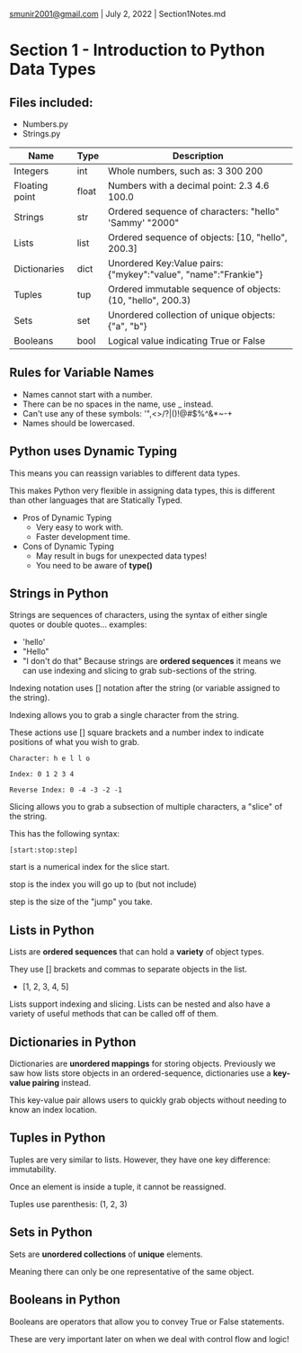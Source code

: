 smunir2001@gmail.com | July 2, 2022 | Section1Notes.md
# Section 1 - Introduction to Python Data Types
## Files included:
* Numbers.py
* Strings.py

| Name | Type | Description |
|------|------|-------------|
| Integers | int | Whole numbers, such as: 3 300 200
| Floating point | float | Numbers with a decimal point: 2.3 4.6 100.0 |
| Strings | str | Ordered sequence of characters: "hello" 'Sammy' "2000" |
| Lists | list | Ordered sequence of objects: [10, "hello", 200.3] |
| Dictionaries | dict | Unordered Key:Value pairs: {"mykey":"value", "name":"Frankie"} |
| Tuples | tup | Ordered immutable sequence of objects: (10, "hello", 200.3) |
| Sets | set | Unordered collection of unique objects: {"a", "b"} |
| Booleans | bool | Logical value indicating True or False
## Rules for Variable Names
* Names cannot start with a number.
* There can be no spaces in the name, use _ instead.
* Can't use any of these symbols: '",<>/?|\()!@#$%^&*~-+
* Names should be lowercased.
## Python uses Dynamic Typing
This means you can reassign variables to different data types.

This makes Python very flexible in assigning data types, this is different than other languages that are Statically Typed.
* Pros of Dynamic Typing
    * Very easy to work with.
    * Faster development time.
* Cons of Dynamic Typing
    * May result in bugs for unexpected data types!
    * You need to be aware of __type()__
## Strings in Python
Strings are sequences of characters, using the syntax of either single quotes or double quotes... examples:
* 'hello'
* "Hello"
* "I don't do that"
Because strings are __ordered sequences__ it means we can use indexing and slicing to grab sub-sections of the string.

Indexing notation uses [] notation after the string (or variable assigned to the string).

Indexing allows you to grab a single character from the string.

These actions use [] square brackets and a number index to indicate positions of what you wish to grab.

    Character: h e l l o

    Index: 0 1 2 3 4

    Reverse Index: 0 -4 -3 -2 -1
Slicing allows you to grab a subsection of multiple characters, a "slice" of the string.

This has the following syntax:
    
    [start:stop:step]
start is a numerical index for the slice start.

stop is the index you will go up to (but not include)

step is the size of the "jump" you take.
## Lists in Python
Lists are __ordered sequences__ that can hold a __variety__ of object types.

They use [] brackets and commas to separate objects in the list.
* [1, 2, 3, 4, 5]

Lists support indexing and slicing. Lists can be nested and also have a variety of useful methods that can be called off of them.
## Dictionaries in Python
Dictionaries are __unordered mappings__ for storing objects. Previously we saw how lists store objects in an ordered-sequence, dictionaries use a __key-value pairing__ instead.

This key-value pair allows users to quickly grab objects without needing to know an index location.
## Tuples in Python
Tuples are very similar to lists. However, they have one key difference: immutability.

Once an element is inside a tuple, it cannot be reassigned.

Tuples use parenthesis: (1, 2, 3)
## Sets in Python
Sets are __unordered collections__ of __unique__ elements.

Meaning there can only be one representative of the same object.
## Booleans in Python
Booleans are operators that allow you to convey True or False statements.

These are very important later on when we deal with control flow and logic!